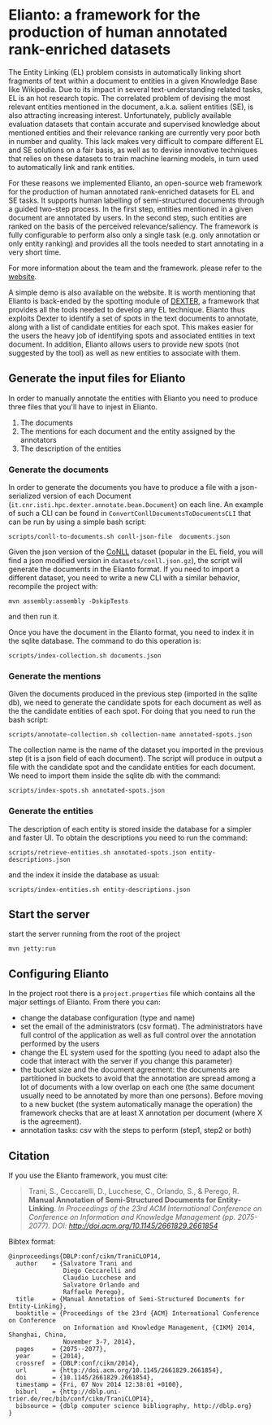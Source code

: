 # Elianto: a framework for the production of human annotated rank-enriched datasets

The Entity Linking (EL) problem consists in automatically linking short fragments of text within a document to entities in a given Knowledge Base like Wikipedia. Due to its impact in several text-understanding related tasks, EL is an hot research topic. The correlated problem of devising the most relevant entities mentioned in the document, a.k.a. salient entities (SE), is also attracting increasing interest. Unfortunately, publicly available evaluation datasets that contain accurate and supervised knowledge about mentioned entities and their relevance ranking are currently very poor both in number and quality. This lack makes very difficult to compare different EL and SE solutions on a fair basis, as well as to devise innovative techniques that relies on these datasets to train machine learning models, in turn used to automatically link and rank entities.

For these reasons we implemented Elianto, an open-source web framework for the production of human annotated rank-enriched datasets for EL and SE tasks. It supports human labelling of semi-structured documents through a guided two-step process. In the first step, entities mentioned in a given document are annotated by users. In the second step, such entities are ranked on the basis of the perceived relevance/saliency. The framework is fully configurable to perform also only a single task (e.g. only annotation or only entity ranking) and provides all the tools needed to start annotating in a very short time.

For more information about the team and the framework. please refer to the [website](http://elianto.isti.cnr.it).

A simple demo is also available on the website. It is worth mentioning that Elianto is back-ended by the spotting module of [DEXTER](https://github.com/dexter-entity-linking/dexter), a framework that provides all the tools needed to develop any EL technique. Elianto thus exploits Dexter to identify a set of spots in the text documents to annotate, along with a list of candidate entities for each spot. This makes easier for the users the heavy job of identifying spots and associated entities in text document. In addition, Elianto allows users to provide new spots (not suggested by the tool) as well as new entities to associate with them.

## Generate the input files for Elianto

In order to manually annotate the entities with Elianto you need to produce three files 
that you'll have to injest in Elianto. 
  1. The documents
  2. The mentions for each document and the entity assigned by the annotators
  3. The description of the entities

### Generate the documents

In order to generate the documents you have to produce a file with a json-serialized version of each Document (`it.cnr.isti.hpc.dexter.annotate.bean.Document`) on each line. An example of such a CLI can be found in `ConvertConllDocumentsToDocumentsCLI` that can be run by using a simple bash script: 
 
    scripts/conll-to-documents.sh conll-json-file  documents.json

Given the json version of the [CoNLL](http://www.cnts.ua.ac.be/conll2003/ner/) dataset (popular in the EL field, you will find a json modified version in `datasets/conll.json.gz`), the script will generate the documents in the Elianto format. If you need to import a different dataset, you need to write a new CLI with a similar behavior, recompile the project with:

    mvn assembly:assembly -DskipTests

and then run it.

Once you have the document in the Elianto format, you need to index it in the sqlite database. The command to do this operation is:

    scripts/index-collection.sh documents.json

### Generate the mentions

Given the documents produced in the previous step (imported in the sqlite db), we need to generate the candidate spots for each document as well as the the candidate entities of each spot. For doing that you need to run the bash script:

	scripts/annotate-collection.sh collection-name annotated-spots.json

The collection name is the name of the dataset you imported in the previous step (it is a json field of each document). The script will produce in output a file with the candidate spot and the candidate entities for each document. We need to import them inside the sqlite db with the command:

    scripts/index-spots.sh annotated-spots.json

### Generate the entities

The description of each entity is stored inside the database for a simpler and faster UI. To obtain the descriptions you need to run the command:

	scripts/retrieve-entities.sh annotated-spots.json entity-descriptions.json

and the index it inside the database as usual:

	scripts/index-entities.sh entity-descriptions.json

## Start the server 

start the server running from the root of the project

	mvn jetty:run

## Configuring Elianto

In the project root there is a `project.properties` file which contains all the major settings of Elianto. From there you can:
* change the database configuration (type and name)
* set the email of the administrators (csv format). The administrators have full control of the application as well as full control over the annotation performed by the users
* change the EL system used for the spotting (you need to adapt also the code that interact with the server if you change this parameter)
* the bucket size and the document agreement: the documents are partitioned in buckets to avoid that the annotation are spread among a lot of documents with a low overlap on each one (the same document usually need to be annotated by more than one persons). Before moving to a new bucket (the system automatically manage the operation) the framework checks that are at least X annotation per document (where X is the agreement).
* annotation tasks: csv with the steps to perform (step1, step2 or both)

## Citation

If you use the Elianto framework, you must cite:

> Trani, S., Ceccarelli, D., Lucchese, C., Orlando, S., & Perego, R. 
> **Manual Annotation of Semi-Structured Documents for Entity-Linking**. 
> *In Proceedings of the 23rd ACM International Conference on Conference 
> on Information and Knowledge Management (pp. 2075-2077). DOI: http://doi.acm.org/10.1145/2661829.2661854*


Bibtex format:

	@inproceedings{DBLP:conf/cikm/TraniCLOP14,
	  author    = {Salvatore Trani and
	               Diego Ceccarelli and
	               Claudio Lucchese and
	               Salvatore Orlando and
	               Raffaele Perego},
	  title     = {Manual Annotation of Semi-Structured Documents for Entity-Linking},
	  booktitle = {Proceedings of the 23rd {ACM} International Conference on Conference
	               on Information and Knowledge Management, {CIKM} 2014, Shanghai, China,
	               November 3-7, 2014},
	  pages     = {2075--2077},
	  year      = {2014},
	  crossref  = {DBLP:conf/cikm/2014},
	  url       = {http://doi.acm.org/10.1145/2661829.2661854},
	  doi       = {10.1145/2661829.2661854},
	  timestamp = {Fri, 07 Nov 2014 12:38:01 +0100},
	  biburl    = {http://dblp.uni-trier.de/rec/bib/conf/cikm/TraniCLOP14},
	  bibsource = {dblp computer science bibliography, http://dblp.org}
	}
